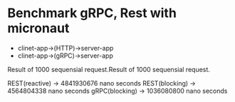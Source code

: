 # Benchmark gRPC, Rest with micronaut

+ clinet-app->(HTTP)->server-app
+ clinet-app->(gRPC)->server-app

Result of 1000 sequensial request.Result of 1000 sequensial request.

REST(reactive) -> 4841930676 nano seconds
REST(blocking) -> 4564804338 nano seconds
gRPC(blocking) -> 1036080800 nano seconds
